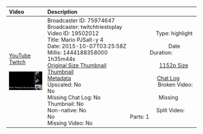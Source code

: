 |Video|Description|
|:---|:---|
|[YouTube](https://www.youtube.com/watch?v=qb-u_3lNaQY)<br>[Twitch](https://www.twitch.tv/videos/19502012)<br><br>[<img src="../../../../../75974647/videos/thumbnails_1152p/2015/10/1444188358000_2015_10_07T03_25_58Z_75974647_19502012_videos_thumbnails_1152p_thumb19502012-2048x1152.jpg" width="200">](https://www.youtube.com/watch?v=qb-u_3lNaQY)|Broadcaster ID: 75974647          Broadcaster: twitchtriestoplay<br>Video ID: 19502012             Type: highlight<br>Title: Mario PJSalt-y 4<br>Date: 2015-10-07T03:25:58Z        Date Millis: 1444188358000        Duration: 1h35m44s<br>[Original Size Thumbnail](../../../../../75974647/videos/thumbnails_orig/2015/10/1444188358000_2015_10_07T03_25_58Z_75974647_19502012_videos_thumbnails_orig_thumb19502012-0x0.jpg)          [1152p Size Thumbnail](../../../../../75974647/videos/thumbnails_1152p/2015/10/1444188358000_2015_10_07T03_25_58Z_75974647_19502012_videos_thumbnails_1152p_thumb19502012-2048x1152.jpg)<br>[Metadata](../../../../../75974647/videos/metadata/2015/10/1444188358000_2015_10_07T03_25_58Z_75974647_19502012_video_metadata.json)                 [Chat Log](../../../../../75974647/videos/chatlogs/2015/10/2015-10-07T03_25_58Z_75974647_19502012_chat.json)<br>Upscaled: No                Broken Video: No<br>Missing Chat Log: No           Missing Thumbnail: No<br>Non-native: No              Split Video: No               Parts: 1<br>Missing Video: No
